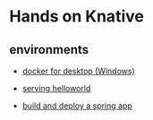 # Hands on Knative

## environments

- [docker for desktop (Windows)](dockerfordesktop/README.md)

- [serving helloworld](helloworld-go/README.md)
- [build and deploy a spring app](build/README.md)

